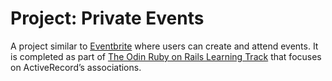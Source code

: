 # Project: Private Events

A project similar to [Eventbrite](https://www.eventbrite.com/) where users can create and attend events. It is completed as part of [The Odin Ruby on Rails Learning Track](https://www.theodinproject.com/courses/ruby-on-rails/lessons/associations) that focuses on ActiveRecord’s associations. 
